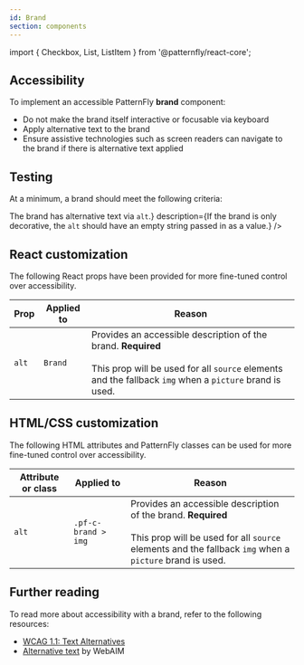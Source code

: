 ```yaml
---
id: Brand
section: components
---
```


import { Checkbox, List, ListItem } from '@patternfly/react-core';

## Accessibility

To implement an accessible PatternFly **brand** component:

- Do not make the brand itself interactive or focusable via keyboard
- Apply alternative text to the brand
- Ensure assistive technologies such as screen readers can navigate to the brand if there is alternative text applied

## Testing

At a minimum, a brand should meet the following criteria:

<List isPlain>
  <ListItem>
    <Checkbox id="brand-a11y-checkbox-1" label="The brand itself is not interactive and cannot be focused via keyboard." description="If a brand is placed inside of an anchor element, the anchor element should still receive focus." />
  </ListItem>
  <ListItem>
    <Checkbox id="brand-a11y-checkbox-2" label={<span>The brand has alternative text via <code className="ws-code">alt</code>.</span>} description={<span>If the brand is only decorative, the <code className="ws-code">alt</code> should have an empty string passed in as a value.</span>} />
  </ListItem>
  <ListItem>
    <Checkbox id="brand-a11y-checkbox-3" label="The alternative text of the brand is announced to users via assistive technologies when they navigate to it." description="If the brand is decorative and is given an empty string for its alternative text, the brand should instead be skipped by assistive technologies." />
  </ListItem>
</List>

## React customization

The following React props have been provided for more fine-tuned control over accessibility.

| Prop | Applied to | Reason |
| -- | -- | -- |
| `alt` | `Brand` | Provides an accessible description of the brand. **Required** <br/><br/> This prop will be used for all `source` elements and the fallback `img` when a `picture` brand is used. |

## HTML/CSS customization

The following HTML attributes and PatternFly classes can be used for more fine-tuned control over accessibility.

| Attribute or class | Applied to | Reason | 
|---|---|---|
| `alt` | `.pf-c-brand > img` | Provides an accessible description of the brand. **Required** <br/><br/> This prop will be used for all `source` elements and the fallback `img` when a `picture` brand is used. |

## Further reading

To read more about accessibility with a brand, refer to the following resources:

- [WCAG 1.1: Text Alternatives](https://www.w3.org/TR/WCAG21/#text-alternatives)
- [Alternative text](https://webaim.org/techniques/alttext/) by WebAIM
